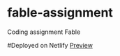 # fable-assignment
Coding assignment Fable

#Deployed on Netlify
[Preview](https://joyful-kheer-9f500b.netlify.app/)
